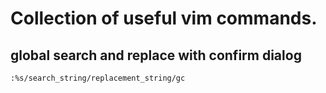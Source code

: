 # Collection of useful vim commands.

## global search and replace with confirm dialog
```
:%s/search_string/replacement_string/gc
```
